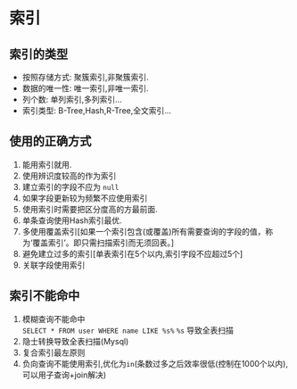 # 索引
## 索引的类型
* 按照存储方式: 聚簇索引,非聚簇索引.
* 数据的唯一性: 唯一索引,非唯一索引.
* 列个数: 单列索引,多列索引...
* 索引类型: B-Tree,Hash,R-Tree,全文索引...
## 使用的正确方式
1. 能用索引就用.
2. 使用辨识度较高的作为索引
3. 建立索引的字段不应为 `null`
4. 如果字段更新较为频繁不应使用索引
5. 使用索引时需要把区分度高的方最前面.
6. 单条查询使用Hash索引最优.
7. 多使用覆盖索引[如果一个索引包含(或覆盖)所有需要查询的字段的值，称为‘覆盖索引’。即只需扫描索引而无须回表。] 
8. 避免建立过多的索引[单表索引在5个以内,索引字段不应超过5个]
9. 关联字段使用索引
## 索引不能命中
1. 模糊查询不能命中  
   `SELECT * FROM user WHERE name LIKE %s%` `%s` 导致全表扫描
2. 隐士转换导致全表扫描(Mysql)
3. 复合索引最左原则
4. 负向查询不能使用索引,优化为`in`(条数过多之后效率很低(控制在1000个以内),可以用子查询+join解决)